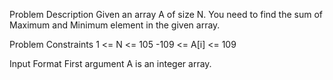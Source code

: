 Problem Description
Given an array A of size N. You need to find the sum of Maximum and Minimum element in the given array.

Problem Constraints
1 <= N <= 105
-109 <= A[i] <= 109

Input Format
First argument A is an integer array.